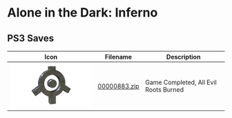 # Alone in the Dark: Inferno

## PS3 Saves

| Icon | Filename | Description |
|------|----------|-------------|
| ![Alone in the Dark: Inferno](ICON0.PNG) | [00000883.zip](00000883.zip) | Game Completed, All Evil Roots Burned |
